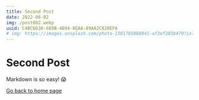 ```yaml
---
title: Second Post
date: 2022-08-02
img: /post002.webp
uuid: C4BC6630-689B-4894-8EAA-89AA2C820EFA
# img: https://images.unsplash.com/photo-1501785888041-af3ef285b470?ixlib=rb-1.2.1&ixid=MnwxMjA3fDB8MHxwaG90by1wYWdlfHx8fGVufDB8fHx8&auto=format&fit=crop&w=1170&q=80
---
```


# Second Post

Markdown is so easy! :scream:

[Go back to home page](/)

